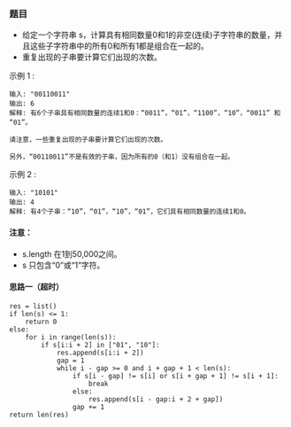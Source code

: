 ### 题目
* 给定一个字符串 s，计算具有相同数量0和1的非空(连续)子字符串的数量，并且这些子字符串中的所有0和所有1都是组合在一起的。
* 重复出现的子串要计算它们出现的次数。

示例 1 :
```
输入: "00110011"
输出: 6
解释: 有6个子串具有相同数量的连续1和0：“0011”，“01”，“1100”，“10”，“0011” 和 “01”。

请注意，一些重复出现的子串要计算它们出现的次数。

另外，“00110011”不是有效的子串，因为所有的0（和1）没有组合在一起。
```
示例 2 :
```
输入: "10101"
输出: 4
解释: 有4个子串：“10”，“01”，“10”，“01”，它们具有相同数量的连续1和0。
```

#### 注意：
* s.length 在1到50,000之间。
* s 只包含“0”或“1”字符。


#### 思路一（超时）
```
res = list()
if len(s) <= 1:
    return 0
else:
    for i in range(len(s)):
        if s[i:i + 2] in ["01", "10"]:
            res.append(s[i:i + 2])
            gap = 1
            while i - gap >= 0 and i + gap + 1 < len(s):
                if s[i - gap] != s[i] or s[i + gap + 1] != s[i + 1]:
                    break
                else:
                    res.append(s[i - gap:i + 2 + gap])
                gap += 1
return len(res)
```